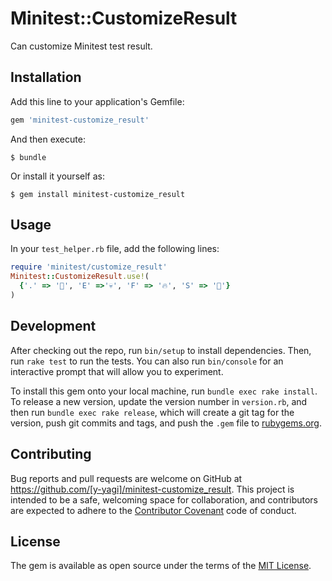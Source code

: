 # Minitest::CustomizeResult

Can customize Minitest test result.

## Installation

Add this line to your application's Gemfile:

```ruby
gem 'minitest-customize_result'
```

And then execute:

    $ bundle

Or install it yourself as:

    $ gem install minitest-customize_result

## Usage

In your `test_helper.rb` file, add the following lines:

```ruby
require 'minitest/customize_result'
Minitest::CustomizeResult.use!(
  {'.' => '🍎', 'E' =>'💀', 'F' => '🔥', 'S' => '🐧'}
)
```


## Development

After checking out the repo, run `bin/setup` to install dependencies. Then, run `rake test` to run the tests. You can also run `bin/console` for an interactive prompt that will allow you to experiment.

To install this gem onto your local machine, run `bundle exec rake install`. To release a new version, update the version number in `version.rb`, and then run `bundle exec rake release`, which will create a git tag for the version, push git commits and tags, and push the `.gem` file to [rubygems.org](https://rubygems.org).

## Contributing

Bug reports and pull requests are welcome on GitHub at https://github.com/[y-yagi]/minitest-customize_result. This project is intended to be a safe, welcoming space for collaboration, and contributors are expected to adhere to the [Contributor Covenant](http://contributor-covenant.org) code of conduct.


## License

The gem is available as open source under the terms of the [MIT License](http://opensource.org/licenses/MIT).

